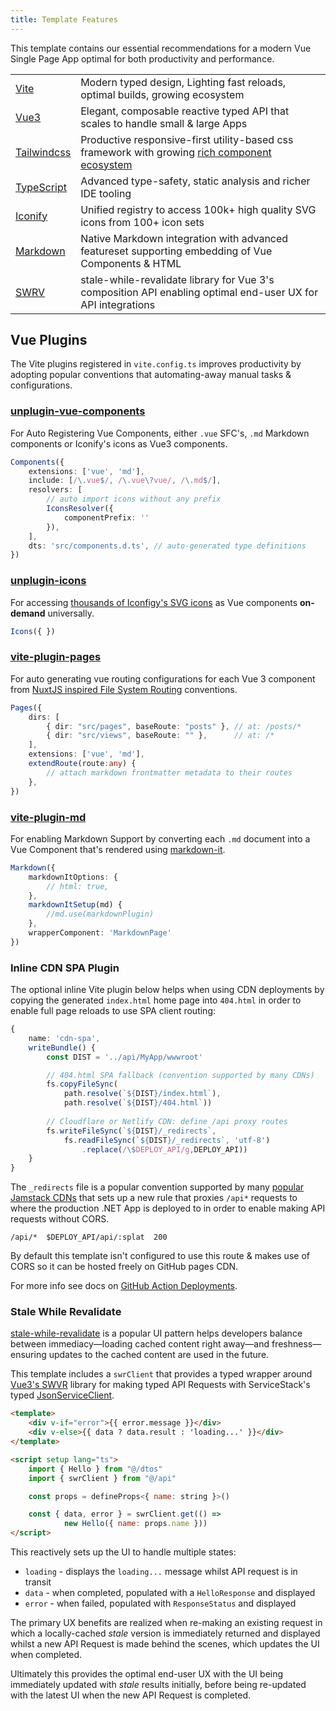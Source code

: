 ```yaml
---
title: Template Features
---
```


This template contains our essential recommendations for a modern Vue Single Page App optimal for both 
productivity and performance.

|||
|-|-|
| [Vite](https://vitejs.dev)   | Modern typed design, Lighting fast reloads, optimal builds, growing ecosystem  |
| [Vue3](https://v3.vuejs.org) | Elegant, composable reactive typed API that scales to handle small & large Apps |
| [Tailwindcss](https://tailwindcss.com) | Productive responsive-first utility-based css framework with growing [rich component ecosystem](https://tailwindcomponents.com) |
| [TypeScript](https://www.typescriptlang.org) | Advanced type-safety, static analysis and richer IDE tooling |
| [Iconify](https://iconify.design) | Unified registry to access 100k+ high quality SVG icons from 100+ icon sets |
| [Markdown](https://github.com/markdown-it/markdown-it) | Native Markdown integration with advanced featureset supporting embedding of Vue Components & HTML |
| [SWRV](https://github.com/Kong/swrv) | stale-while-revalidate library for Vue 3's composition API enabling optimal end-user UX for API integrations |

## Vue Plugins

The Vite plugins registered in `vite.config.ts` improves productivity by adopting popular conventions that automating-away manual tasks & configurations.

### [unplugin-vue-components](https://github.com/antfu/unplugin-vue-components)

For Auto Registering Vue Components, either `.vue` SFC's, `.md` Markdown components or Iconify's icons as Vue3 components.

```ts
Components({
    extensions: ['vue', 'md'],
    include: [/\.vue$/, /\.vue\?vue/, /\.md$/],
    resolvers: [
        // auto import icons without any prefix
        IconsResolver({
            componentPrefix: ''
        }),
    ],
    dts: 'src/components.d.ts', // auto-generated type definitions
})
```

### [unplugin-icons](https://github.com/antfu/unplugin-icons) 

For accessing [thousands of Iconfigy's SVG icons](https://icon-sets.iconify.design) as Vue components **on-demand** universally.

```ts
Icons({ })
```

### [vite-plugin-pages](https://github.com/hannoeru/vite-plugin-pages)

For auto generating vue routing configurations for each Vue 3 component from 
[NuxtJS inspired File System Routing](https://github.com/hannoeru/vite-plugin-pages#file-system-routing) conventions.

```ts
Pages({
    dirs: [
        { dir: "src/pages", baseRoute: "posts" }, // at: /posts/*
        { dir: "src/views", baseRoute: "" },      // at: /*
    ],
    extensions: ['vue', 'md'],
    extendRoute(route:any) {
        // attach markdown frontmatter metadata to their routes
    },
})
```

### [vite-plugin-md](https://github.com/antfu/vite-plugin-md)

For enabling Markdown Support by converting each `.md` document into a Vue Component that's rendered using 
[markdown-it](https://github.com/markdown-it/markdown-it).

```ts
Markdown({
    markdownItOptions: {
        // html: true,
    },
    markdownItSetup(md) {
        //md.use(markdownPlugin)
    },
    wrapperComponent: 'MarkdownPage'
})
```

### Inline CDN SPA Plugin

The optional inline Vite plugin below helps when using CDN deployments by copying the generated `index.html` home page
into `404.html` in order to enable full page reloads to use SPA client routing: 

```ts
{
    name: 'cdn-spa',
    writeBundle() {
        const DIST = '../api/MyApp/wwwroot'

        // 404.html SPA fallback (convention supported by many CDNs)
        fs.copyFileSync(
            path.resolve(`${DIST}/index.html`),
            path.resolve(`${DIST}/404.html`))
        
        // Cloudflare or Netlify CDN: define /api proxy routes  
        fs.writeFileSync(`${DIST}/_redirects`, 
            fs.readFileSync(`${DIST}/_redirects`, 'utf-8')
                .replace(/\$DEPLOY_API/g,DEPLOY_API))
    }
}
```

The `_redirects` file is a popular convention supported by many [popular Jamstack CDNs](https://jamstack.wtf/#deployment)
that sets up a new rule that proxies `/api*` requests to where the production .NET App is deployed to in order to 
enable making API requests without CORS.

```
/api/*  $DEPLOY_API/api/:splat  200
```

By default this template isn't configured to use this route & makes use of CORS so it can be hosted freely on GitHub pages CDN.

For more info see docs on [GitHub Action Deployments](/posts/deploy).

### Stale While Revalidate

[stale-while-revalidate](https://web.dev/stale-while-revalidate/) is a popular UI pattern helps developers balance 
between immediacy—loading cached content right away—and freshness—ensuring updates to the cached content are used in the future.

This template includes a `swrClient` that provides a typed wrapper around [Vue3's SWVR](https://github.com/Kong/swrv) 
library for making typed API Requests with ServiceStack's typed 
[JsonServiceClient](https://docs.servicestack.net/typescript-add-servicestack-reference).

```html
<template>
    <div v-if="error">{{ error.message }}</div>
    <div v-else>{{ data ? data.result : 'loading...' }}</div>
</template>

<script setup lang="ts">
    import { Hello } from "@/dtos"
    import { swrClient } from "@/api"

    const props = defineProps<{ name: string }>()

    const { data, error } = swrClient.get(() => 
            new Hello({ name: props.name }))
</script>
```

This reactively sets up the UI to handle multiple states:
 - `loading` - displays the `loading...` message whilst API request is in transit
 - `data` - when completed, populated with a `HelloResponse` and displayed
 - `error` - when failed, populated with `ResponseStatus` and displayed

The primary UX benefits are realized when re-making an existing request in which a locally-cached *stale* version
is immediately returned and displayed whilst a new API Request is made behind the scenes, which updates the UI when completed.

Ultimately this provides the optimal end-user UX with the UI being immediately updated with *stale* results initially, 
before being re-updated with the latest UI when the new API Request is completed.
